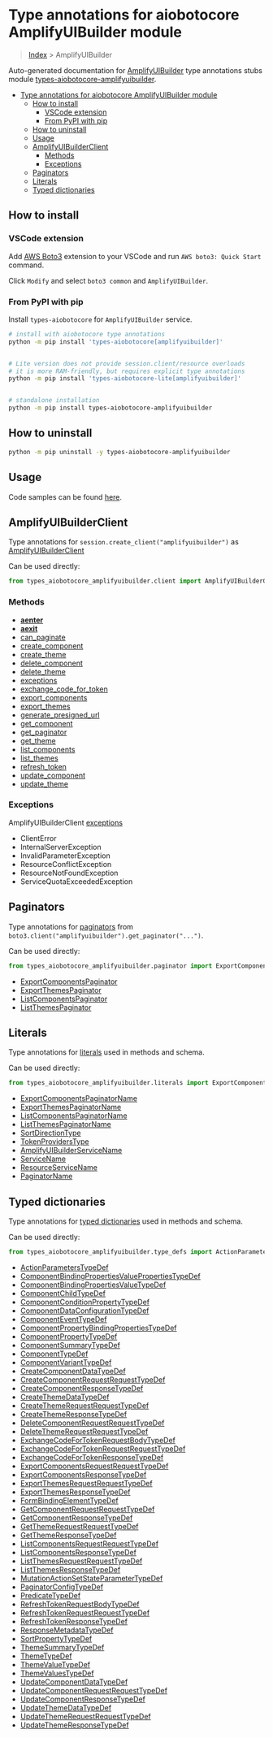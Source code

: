 <a id="type-annotations-for-aiobotocore-amplifyuibuilder-module"></a>

# Type annotations for aiobotocore AmplifyUIBuilder module

> [Index](../README.md) > AmplifyUIBuilder

Auto-generated documentation for
[AmplifyUIBuilder](https://boto3.amazonaws.com/v1/documentation/api/latest/reference/services/amplifyuibuilder.html#AmplifyUIBuilder)
type annotations stubs module
[types-aiobotocore-amplifyuibuilder](https://pypi.org/project/types-aiobotocore-amplifyuibuilder/).

- [Type annotations for aiobotocore AmplifyUIBuilder module](#type-annotations-for-aiobotocore-amplifyuibuilder-module)
  - [How to install](#how-to-install)
    - [VSCode extension](#vscode-extension)
    - [From PyPI with pip](#from-pypi-with-pip)
  - [How to uninstall](#how-to-uninstall)
  - [Usage](#usage)
  - [AmplifyUIBuilderClient](#amplifyuibuilderclient)
    - [Methods](#methods)
    - [Exceptions](#exceptions)
  - [Paginators](#paginators)
  - [Literals](#literals)
  - [Typed dictionaries](#typed-dictionaries)

<a id="how-to-install"></a>

## How to install

<a id="vscode-extension"></a>

### VSCode extension

Add
[AWS Boto3](https://marketplace.visualstudio.com/items?itemName=Boto3typed.boto3-ide)
extension to your VSCode and run `AWS boto3: Quick Start` command.

Click `Modify` and select `boto3 common` and `AmplifyUIBuilder`.

<a id="from-pypi-with-pip"></a>

### From PyPI with pip

Install `types-aiobotocore` for `AmplifyUIBuilder` service.

```bash
# install with aiobotocore type annotations
python -m pip install 'types-aiobotocore[amplifyuibuilder]'


# Lite version does not provide session.client/resource overloads
# it is more RAM-friendly, but requires explicit type annotations
python -m pip install 'types-aiobotocore-lite[amplifyuibuilder]'


# standalone installation
python -m pip install types-aiobotocore-amplifyuibuilder
```

<a id="how-to-uninstall"></a>

## How to uninstall

```bash
python -m pip uninstall -y types-aiobotocore-amplifyuibuilder
```

<a id="usage"></a>

## Usage

Code samples can be found [here](./usage.md).

<a id="amplifyuibuilderclient"></a>

## AmplifyUIBuilderClient

Type annotations for `session.create_client("amplifyuibuilder")` as
[AmplifyUIBuilderClient](./client.md)

Can be used directly:

```python
from types_aiobotocore_amplifyuibuilder.client import AmplifyUIBuilderClient
```

<a id="methods"></a>

### Methods

- [__aenter__](./client.md#__aenter__)
- [__aexit__](./client.md#__aexit__)
- [can_paginate](./client.md#can_paginate)
- [create_component](./client.md#create_component)
- [create_theme](./client.md#create_theme)
- [delete_component](./client.md#delete_component)
- [delete_theme](./client.md#delete_theme)
- [exceptions](./client.md#exceptions)
- [exchange_code_for_token](./client.md#exchange_code_for_token)
- [export_components](./client.md#export_components)
- [export_themes](./client.md#export_themes)
- [generate_presigned_url](./client.md#generate_presigned_url)
- [get_component](./client.md#get_component)
- [get_paginator](./client.md#get_paginator)
- [get_theme](./client.md#get_theme)
- [list_components](./client.md#list_components)
- [list_themes](./client.md#list_themes)
- [refresh_token](./client.md#refresh_token)
- [update_component](./client.md#update_component)
- [update_theme](./client.md#update_theme)

<a id="exceptions"></a>

### Exceptions

AmplifyUIBuilderClient [exceptions](./client.md#exceptions)

- ClientError
- InternalServerException
- InvalidParameterException
- ResourceConflictException
- ResourceNotFoundException
- ServiceQuotaExceededException

<a id="paginators"></a>

## Paginators

Type annotations for [paginators](./paginators.md) from
`boto3.client("amplifyuibuilder").get_paginator("...")`.

Can be used directly:

```python
from types_aiobotocore_amplifyuibuilder.paginator import ExportComponentsPaginator, ...
```

- [ExportComponentsPaginator](./paginators.md#exportcomponentspaginator)
- [ExportThemesPaginator](./paginators.md#exportthemespaginator)
- [ListComponentsPaginator](./paginators.md#listcomponentspaginator)
- [ListThemesPaginator](./paginators.md#listthemespaginator)

<a id="literals"></a>

## Literals

Type annotations for [literals](./literals.md) used in methods and schema.

Can be used directly:

```python
from types_aiobotocore_amplifyuibuilder.literals import ExportComponentsPaginatorName, ...
```

- [ExportComponentsPaginatorName](./literals.md#exportcomponentspaginatorname)
- [ExportThemesPaginatorName](./literals.md#exportthemespaginatorname)
- [ListComponentsPaginatorName](./literals.md#listcomponentspaginatorname)
- [ListThemesPaginatorName](./literals.md#listthemespaginatorname)
- [SortDirectionType](./literals.md#sortdirectiontype)
- [TokenProvidersType](./literals.md#tokenproviderstype)
- [AmplifyUIBuilderServiceName](./literals.md#amplifyuibuilderservicename)
- [ServiceName](./literals.md#servicename)
- [ResourceServiceName](./literals.md#resourceservicename)
- [PaginatorName](./literals.md#paginatorname)

<a id="typed-dictionaries"></a>

## Typed dictionaries

Type annotations for [typed dictionaries](./type_defs.md) used in methods and
schema.

Can be used directly:

```python
from types_aiobotocore_amplifyuibuilder.type_defs import ActionParametersTypeDef, ...
```

- [ActionParametersTypeDef](./type_defs.md#actionparameterstypedef)
- [ComponentBindingPropertiesValuePropertiesTypeDef](./type_defs.md#componentbindingpropertiesvaluepropertiestypedef)
- [ComponentBindingPropertiesValueTypeDef](./type_defs.md#componentbindingpropertiesvaluetypedef)
- [ComponentChildTypeDef](./type_defs.md#componentchildtypedef)
- [ComponentConditionPropertyTypeDef](./type_defs.md#componentconditionpropertytypedef)
- [ComponentDataConfigurationTypeDef](./type_defs.md#componentdataconfigurationtypedef)
- [ComponentEventTypeDef](./type_defs.md#componenteventtypedef)
- [ComponentPropertyBindingPropertiesTypeDef](./type_defs.md#componentpropertybindingpropertiestypedef)
- [ComponentPropertyTypeDef](./type_defs.md#componentpropertytypedef)
- [ComponentSummaryTypeDef](./type_defs.md#componentsummarytypedef)
- [ComponentTypeDef](./type_defs.md#componenttypedef)
- [ComponentVariantTypeDef](./type_defs.md#componentvarianttypedef)
- [CreateComponentDataTypeDef](./type_defs.md#createcomponentdatatypedef)
- [CreateComponentRequestRequestTypeDef](./type_defs.md#createcomponentrequestrequesttypedef)
- [CreateComponentResponseTypeDef](./type_defs.md#createcomponentresponsetypedef)
- [CreateThemeDataTypeDef](./type_defs.md#createthemedatatypedef)
- [CreateThemeRequestRequestTypeDef](./type_defs.md#createthemerequestrequesttypedef)
- [CreateThemeResponseTypeDef](./type_defs.md#createthemeresponsetypedef)
- [DeleteComponentRequestRequestTypeDef](./type_defs.md#deletecomponentrequestrequesttypedef)
- [DeleteThemeRequestRequestTypeDef](./type_defs.md#deletethemerequestrequesttypedef)
- [ExchangeCodeForTokenRequestBodyTypeDef](./type_defs.md#exchangecodefortokenrequestbodytypedef)
- [ExchangeCodeForTokenRequestRequestTypeDef](./type_defs.md#exchangecodefortokenrequestrequesttypedef)
- [ExchangeCodeForTokenResponseTypeDef](./type_defs.md#exchangecodefortokenresponsetypedef)
- [ExportComponentsRequestRequestTypeDef](./type_defs.md#exportcomponentsrequestrequesttypedef)
- [ExportComponentsResponseTypeDef](./type_defs.md#exportcomponentsresponsetypedef)
- [ExportThemesRequestRequestTypeDef](./type_defs.md#exportthemesrequestrequesttypedef)
- [ExportThemesResponseTypeDef](./type_defs.md#exportthemesresponsetypedef)
- [FormBindingElementTypeDef](./type_defs.md#formbindingelementtypedef)
- [GetComponentRequestRequestTypeDef](./type_defs.md#getcomponentrequestrequesttypedef)
- [GetComponentResponseTypeDef](./type_defs.md#getcomponentresponsetypedef)
- [GetThemeRequestRequestTypeDef](./type_defs.md#getthemerequestrequesttypedef)
- [GetThemeResponseTypeDef](./type_defs.md#getthemeresponsetypedef)
- [ListComponentsRequestRequestTypeDef](./type_defs.md#listcomponentsrequestrequesttypedef)
- [ListComponentsResponseTypeDef](./type_defs.md#listcomponentsresponsetypedef)
- [ListThemesRequestRequestTypeDef](./type_defs.md#listthemesrequestrequesttypedef)
- [ListThemesResponseTypeDef](./type_defs.md#listthemesresponsetypedef)
- [MutationActionSetStateParameterTypeDef](./type_defs.md#mutationactionsetstateparametertypedef)
- [PaginatorConfigTypeDef](./type_defs.md#paginatorconfigtypedef)
- [PredicateTypeDef](./type_defs.md#predicatetypedef)
- [RefreshTokenRequestBodyTypeDef](./type_defs.md#refreshtokenrequestbodytypedef)
- [RefreshTokenRequestRequestTypeDef](./type_defs.md#refreshtokenrequestrequesttypedef)
- [RefreshTokenResponseTypeDef](./type_defs.md#refreshtokenresponsetypedef)
- [ResponseMetadataTypeDef](./type_defs.md#responsemetadatatypedef)
- [SortPropertyTypeDef](./type_defs.md#sortpropertytypedef)
- [ThemeSummaryTypeDef](./type_defs.md#themesummarytypedef)
- [ThemeTypeDef](./type_defs.md#themetypedef)
- [ThemeValueTypeDef](./type_defs.md#themevaluetypedef)
- [ThemeValuesTypeDef](./type_defs.md#themevaluestypedef)
- [UpdateComponentDataTypeDef](./type_defs.md#updatecomponentdatatypedef)
- [UpdateComponentRequestRequestTypeDef](./type_defs.md#updatecomponentrequestrequesttypedef)
- [UpdateComponentResponseTypeDef](./type_defs.md#updatecomponentresponsetypedef)
- [UpdateThemeDataTypeDef](./type_defs.md#updatethemedatatypedef)
- [UpdateThemeRequestRequestTypeDef](./type_defs.md#updatethemerequestrequesttypedef)
- [UpdateThemeResponseTypeDef](./type_defs.md#updatethemeresponsetypedef)
